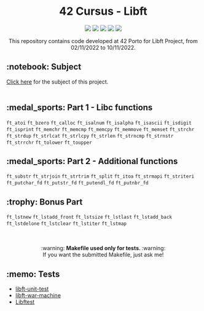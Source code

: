<h1 align="center">
	42 Cursus - Libft
</h1>

<p align="center">
	<img src="https://img.shields.io/badge/score-125%20%2F%20100-success" />
	<img src="https://img.shields.io/github/languages/code-size/lbordonal/00-Libft" />
	<img src="https://img.shields.io/github/languages/count/lbordonal/00-Libft" />
	<img src="https://img.shields.io/github/languages/top/lbordonal/00-Libft" />
	<img src="https://img.shields.io/github/last-commit/lbordonal/00-Libft" />
</p>

<p align="center">
This repository contains code developed at 42 Porto for Libft Project, from 02/11/2022 to 10/11/2022.
</p>

<h2 align="left">
	 :notebook: Subject
</h2>
<a href="https://github.com/lbordonal/00-Libft/blob/main/Subject/en.subject.pdf">Click here</a> for the subject of this project.
<br /><br />


<h2 align="left">
	:medal_sports: Part 1 - Libc functions
</h2>

`ft_atoi` `ft_bzero` `ft_calloc` `ft_isalnum` `ft_isalpha` `ft_isascii` `ft_isdigit` `ft_isprint` `ft_memchr` `ft_memcmp` `ft_memcpy` `ft_memmove` `ft_memset` `ft_strchr` `ft_strdup` `ft_strlcat` `ft_strlcpy` `ft_strlen` `ft_strncmp` `ft_strnstr` `ft_strrchr` `ft_tolower` `ft_toupper` <br />

<h2 align="left">
	:medal_sports: Part 2 - Additional functions
</h2>

`ft_substr` `ft_strjoin` `ft_strtrim` `ft_split` `ft_itoa` `ft_strmapi` `ft_striteri` `ft_putchar_fd` `ft_putstr_fd` `ft_putendl_fd` `ft_putnbr_fd` <br />

<h2 align="left">
	:trophy: Bonus Part
</h2>

`ft_lstnew` `ft_lstadd_front` `ft_lstsize` `ft_lstlast` `ft_lstadd_back` `ft_lstdelone` `ft_lstclear` `ft_lstiter` `ft_lstmap`  <br />
<br />
<br />

<p align="center">
:warning: <strong> Makefile used only for tests. </strong> :warning: <br />
If you want the submitted Makefile, just ask me!
</p>


<h2 align="left">
	:memo: Tests
</h2>

- [libft-unit-test][1]
- [libft-war-machine][2]
- [Libftest][3]

[1]: https://github.com/alelievr/libft-unit-test
[2]: https://github.com/0x050f/libft-war-machine
[3]: https://github.com/jtoty/Libftest
